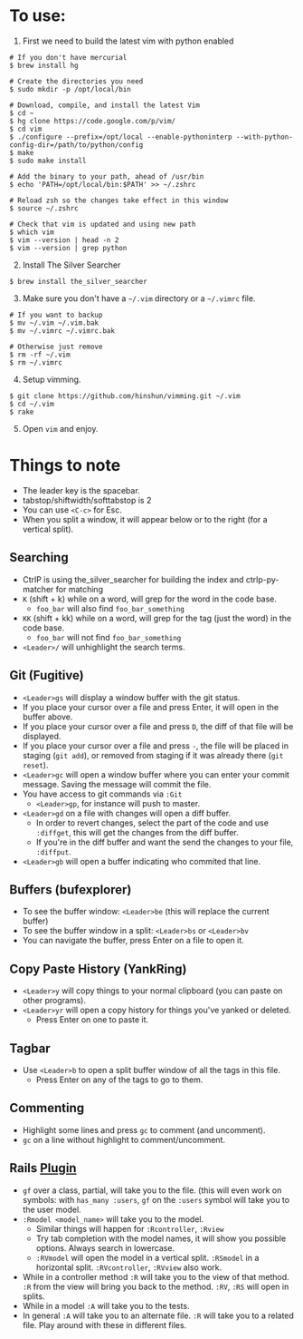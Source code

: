# To use:

1. First we need to build the latest vim with python enabled

 ```
 # If you don't have mercurial
 $ brew install hg

 # Create the directories you need
 $ sudo mkdir -p /opt/local/bin

 # Download, compile, and install the latest Vim
 $ cd ~
 $ hg clone https://code.google.com/p/vim/
 $ cd vim
 $ ./configure --prefix=/opt/local --enable-pythoninterp --with-python-config-dir=/path/to/python/config
 $ make
 $ sudo make install

 # Add the binary to your path, ahead of /usr/bin
 $ echo 'PATH=/opt/local/bin:$PATH' >> ~/.zshrc

 # Reload zsh so the changes take effect in this window
 $ source ~/.zshrc

 # Check that vim is updated and using new path
 $ which vim
 $ vim --version | head -n 2
 $ vim --version | grep python
 ```

2. Install The Silver Searcher

 ```
 $ brew install the_silver_searcher
 ```

3. Make sure you don't have a `~/.vim` directory or a `~/.vimrc` file.

  ```
  # If you want to backup
  $ mv ~/.vim ~/.vim.bak
  $ mv ~/.vimrc ~/.vimrc.bak

  # Otherwise just remove
  $ rm -rf ~/.vim
  $ rm ~/.vimrc
  ```

4. Setup vimming.

  ```
  $ git clone https://github.com/hinshun/vimming.git ~/.vim
  $ cd ~/.vim
  $ rake
  ```

5. Open `vim` and enjoy.

# Things to note

- The leader key is the spacebar.
- tabstop/shiftwidth/softtabstop is 2
- You can use `<C-c>` for Esc.
- When you split a window, it will appear below or to the right (for a vertical split).

## Searching

- CtrlP is using the_silver_searcher for building the index and ctrlp-py-matcher
  for matching
- `K` (shift + k) while on a word, will grep for the word in the code base.
  - `foo_bar` will also find `foo_bar_something`
- `KK` (shift + kk) while on a word, will grep for the tag (just the word) in the code base.
  - `foo_bar` will not find `foo_bar_something`
- `<Leader>/` will unhighlight the search terms.

## Git (Fugitive)

- `<Leader>gs` will display a window buffer with the git status.
 - If you place your cursor over a file and press Enter, it will open in the
   buffer above.
 - If you place your cursor over a file and press `D`, the diff of that file
   will be displayed.
 - If you place your cursor over a file and press `-`, the file will be placed
   in staging (`git add`), or removed from staging if it was already there (`git
   reset`).
- `<Leader>gc` will open a window buffer where you can enter your commit message.
  Saving the message will commit the file.
- You have access to git commands via `:Git`
  - `<Leader>gp`, for instance will push to master.
- `<Leader>gd` on a file with changes will open a diff buffer.
  - In order to revert changes, select the part of the code and use `:diffget`,
    this will get the changes from the diff buffer.
  - If you're in the diff buffer and want the send the changes to your file,
    `:diffput`.
- `<Leader>gb` will open a buffer indicating who commited that line.

## Buffers (bufexplorer)

- To see the buffer window: `<Leader>be` (this will replace the current buffer)
- To see the buffer window in a split: `<Leader>bs` or `<Leader>bv`
- You can navigate the buffer, press Enter on a file to open it.

## Copy Paste History (YankRing)

- `<Leader>y` will copy things to your normal clipboard (you can paste on other
  programs).
- `<Leader>yr` will open a copy history for things you've yanked or deleted.
  - Press Enter on one to paste it.

## Tagbar

- Use `<Leader>b` to open a split buffer window of all the tags in this file.
  - Press Enter on any of the tags to go to them.

## Commenting

- Highlight some lines and press `gc` to comment (and uncomment).
- `gc` on a line without highlight to comment/uncomment.

## Rails [Plugin](https://github.com/tpope/vim-rails)

- `gf` over a class, partial, will take you to the file. (this will even work on
  symbols: with `has_many :users`, `gf` on the `:users` symbol will take you to
  the user model.
- `:Rmodel <model_name>` will take you to the model.
  - Similar things will happen for `:Rcontroller`, `:Rview`
  - Try tab completion with the model names, it will show you possible options. Always search in lowercase.
  - `:RVmodel` will open the model in a vertical split. `:RSmodel` in a
    horizontal split. `:RVcontroller`, `:RVview` also work.
- While in a controller method `:R` will take you to the view of that method.
  `:R` from the view will bring you back to the method. `:RV`, `:RS` will open
  in splits.
- While in a model `:A` will take you to the tests.
- In general `:A` will take you to an alternate file. `:R` will take you to a
  related file. Play around with these in different files.
